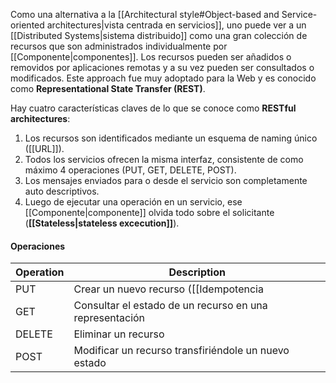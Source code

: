 Como una alternativa a la [[Architectural style#Object-based and Service-oriented architectures|vista centrada en servicios]], uno puede ver a un [[Distributed Systems|sistema distribuido]] como una gran colección de recursos que son administrados individualmente por [[Componente|componentes]]. Los recursos pueden ser añadidos o removidos por aplicaciones remotas y a su vez pueden ser consultados o modificados. Este approach fue muy adoptado para la Web y es conocido como **Representational State Transfer (REST)**.

 Hay cuatro características claves de lo que se conoce como **RESTful architectures**:
 1. Los recursos son identificados mediante un esquema de naming único ([[URL]]).
 2. Todos los servicios ofrecen la misma interfaz, consistente de como máximo 4 operaciones (PUT, GET, DELETE, POST).
 3. Los mensajes enviados para o desde el servicio son completamente auto descriptivos.
 4. Luego de ejecutar una operación en un servicio, ese [[Componente|componente]] olvida todo sobre el solicitante (**[[Stateless|stateless excecution]]**).

#### Operaciones
|Operation | Description                                             |
|----------|---------------------------------------------------------|
|PUT       | Crear un nuevo recurso ([[Idempotencia|idempotente]])   |
|GET       | Consultar el estado de un recurso en una representación |
|DELETE    | Eliminar un recurso                                     |
|POST      | Modificar un recurso transfiriéndole un nuevo estado    |
